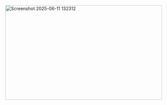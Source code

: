 <img width="495" height="300" alt="Screenshot 2025-06-11 132312" src="https://github.com/user-attachments/assets/b409ed48-9643-4a48-80f2-0b30bb4d19c8" />
